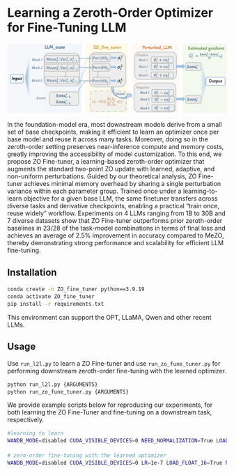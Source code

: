 # Learning a Zeroth-Order Optimizer for Fine-Tuning LLM
![Methodology](figures/methodology.png)

In the foundation-model era, most downstream models derive from a small set of base checkpoints, making it efficient to learn an optimizer once per base model and reuse it across many tasks. Moreover, doing so in the zeroth-order setting preserves near-inference compute and memory costs, greatly improving the accessibility of model customization. To this end, we propose ZO Fine-tuner, a learning-based zeroth-order optimizer that augments the standard two-point ZO update with learned, adaptive, and non-uniform perturbations. Guided by our theoretical analysis, ZO Fine-tuner achieves minimal memory overhead by sharing a single perturbation variance within each parameter group. Trained once under a learning-to-learn objective for a given base LLM, the same finetuner transfers across diverse tasks and derivative checkpoints, enabling a practical “train once, reuse widely” workflow. Experiments on 4 LLMs ranging from 1B to 30B and 7 diverse datasets show that ZO Fine-tuner outperforms prior zeroth-order baselines in 23/28 of the task-model combinations in terms of final loss and achieves an average of 2.5% improvement in accuracy compared to MeZO, thereby demonstrating strong performance and scalability for efficient LLM fine-tuning.


## Installation
```bash
conda create -n ZO_fine_tuner python==3.9.19
conda activate ZO_fine_tuner 
pip install -r requirements.txt
```

This environment can support the OPT, LLaMA, Qwen and other recent LLMs.
## Usage

Use `run_l2l.py` to learn a ZO Fine-tuner and use `run_zo_fune_tuner.py` for performing downstream zeroth-order fine-tuning with the learned optimizer.
```bash
python run_l2l.py {ARGUMENTS}
python run_zo_fune_tuner.py {ARGUMENTS}
```

We provide example scripts below for reproducing our experiments, for both learning the ZO Fine-Tuner and fine-tuning on a downstream task, respectively.
```bash
#learning to learn
WANDB_MODE=disabled CUDA_VISIBLE_DEVICES=0 NEED_NORMALIZATION=True LOAD_FLOAT_16=False LR_MLP=0.1 EPOCH=15  LR_UPDATE=1e-6 TRAIN_MODE='l2l' EPOCHS_PER_RESTART=5 MODEL=meta-llama/Llama-3.2-1B TASK=Copa LR_LLM=0.01  SAVE_MLP_PATH='./learned_finetuner/llama1B_finetuner.pth' bash ./scripts/l2l.sh

# zero-order fine-tuning with the learned optimizer
WANDB_MODE=disabled CUDA_VISIBLE_DEVICES=0 LR=1e-7 LOAD_FLOAT_16=True NEED_NORMALIZATION=True TRAIN_MODE='zo_fine_tuner' STEPS=20000 MODEL=meta-llama/Llama-3.2-1B TASK=SST2 MODE=ft LOAD_MLP_PATH='./learned_finetuner/llama1B_finetuner.pth' bash ./scripts/zo_fine_tuner.sh
```

